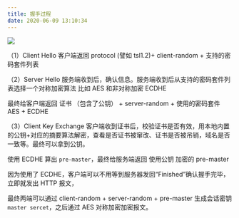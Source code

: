 ```yaml
---
title: 握手过程
date: 2020-06-09 13:10:34
---
```


![](https://gitee.com/alvin0216/cdn/raw/master/img/browser/security/https.png)

（1）Client Hello 客户端返回 protocol (譬如 tsl1.2)+ client-random + 支持的密码套件列表

（2）Server Hello 服务端收到后，确认信息。服务端收到后从支持的密码套件列表选择一个对称加密算法 比如 AES 和非对称加密 ECDHE

最终给客户端返回 证书 （包含了公钥） + server-random + 使用的密码套件 AES + ECDHE

（3）Client Key Exchange 客户端收到证书后，校验证书是否有效，用本地内置的公钥+对应的摘要算法解密，查看是否证书被窜改、证书是否被吊销，域名是否一致等。最终可以拿到公钥。

使用 ECDHE 算出 `pre-master`，最终给服务端返回 使用公钥 加密的 pre-master

因为使用了 ECDHE，客户端可以不用等到服务器发回“Finished”确认握手完毕，立即就发出 HTTP 报文，

最终两端可以通过 client-random + server-random + pre-master 生成会话密钥 `master sercet`，之后通过 AES 对称加密加密报文。
